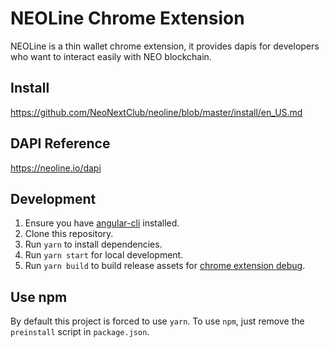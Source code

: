 # NEOLine Chrome Extension

NEOLine is a thin wallet chrome extension, it provides dapis for developers who want to interact easily with NEO blockchain.

## Install

https://github.com/NeoNextClub/neoline/blob/master/install/en_US.md

## DAPI Reference

https://neoline.io/dapi

## Development

1. Ensure you have [angular-cli](https://angular.io/cli) installed.
2. Clone this repository.
3. Run `yarn` to install dependencies.
4. Run `yarn start` for local development.
5. Run `yarn build` to build release assets for [chrome extension debug](https://developer.chrome.com/extensions/tut_debugging).

## Use npm

By default this project is forced to use `yarn`. To use `npm`, just remove the `preinstall` script in `package.json`.
